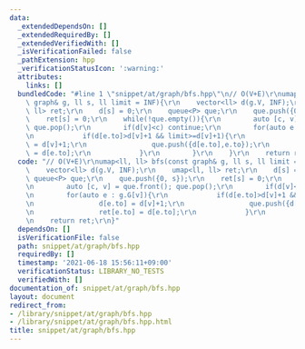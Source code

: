 ```yaml
---
data:
  _extendedDependsOn: []
  _extendedRequiredBy: []
  _extendedVerifiedWith: []
  _isVerificationFailed: false
  _pathExtension: hpp
  _verificationStatusIcon: ':warning:'
  attributes:
    links: []
  bundledCode: "#line 1 \"snippet/at/graph/bfs.hpp\"\n// O(V+E)\r\numap<ll, ll> bfs(const\
    \ graph& g, ll s, ll limit = INF){\r\n    vector<ll> d(g.V, INF);\r\n    umap<ll,\
    \ ll> ret;\r\n    d[s] = 0;\r\n    queue<P> que;\r\n    que.push({0, s});\r\n\
    \    ret[s] = 0;\r\n    while(!que.empty()){\r\n        auto [c, v] = que.front();\
    \ que.pop();\r\n        if(d[v]<c) continue;\r\n        for(auto e : g.G[v]){\r\
    \n            if(d[e.to]>d[v]+1 && limit>=d[v]+1){\r\n                d[e.to]\
    \ = d[v]+1;\r\n                que.push({d[e.to],e.to});\r\n                ret[e.to]\
    \ = d[e.to];\r\n            }\r\n        }\r\n    }\r\n    return ret;\r\n}\n"
  code: "// O(V+E)\r\numap<ll, ll> bfs(const graph& g, ll s, ll limit = INF){\r\n\
    \    vector<ll> d(g.V, INF);\r\n    umap<ll, ll> ret;\r\n    d[s] = 0;\r\n   \
    \ queue<P> que;\r\n    que.push({0, s});\r\n    ret[s] = 0;\r\n    while(!que.empty()){\r\
    \n        auto [c, v] = que.front(); que.pop();\r\n        if(d[v]<c) continue;\r\
    \n        for(auto e : g.G[v]){\r\n            if(d[e.to]>d[v]+1 && limit>=d[v]+1){\r\
    \n                d[e.to] = d[v]+1;\r\n                que.push({d[e.to],e.to});\r\
    \n                ret[e.to] = d[e.to];\r\n            }\r\n        }\r\n    }\r\
    \n    return ret;\r\n}"
  dependsOn: []
  isVerificationFile: false
  path: snippet/at/graph/bfs.hpp
  requiredBy: []
  timestamp: '2021-06-18 15:56:11+09:00'
  verificationStatus: LIBRARY_NO_TESTS
  verifiedWith: []
documentation_of: snippet/at/graph/bfs.hpp
layout: document
redirect_from:
- /library/snippet/at/graph/bfs.hpp
- /library/snippet/at/graph/bfs.hpp.html
title: snippet/at/graph/bfs.hpp
---
```

